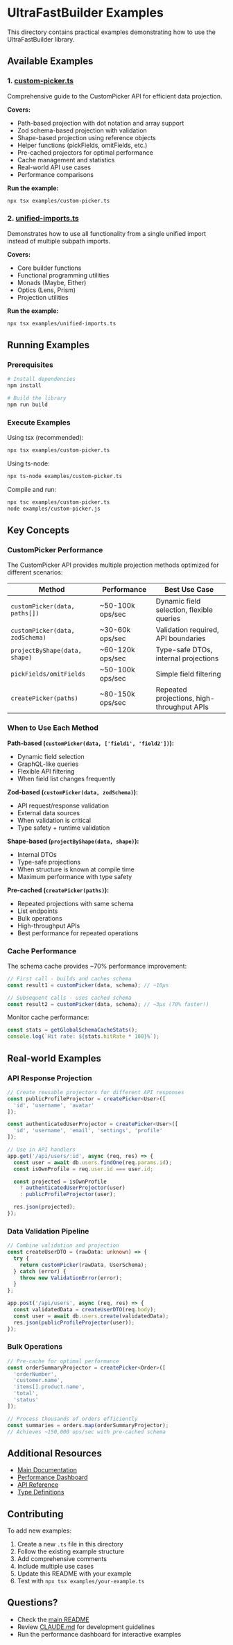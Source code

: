 # UltraFastBuilder Examples

This directory contains practical examples demonstrating how to use the UltraFastBuilder library.

## Available Examples

### 1. [custom-picker.ts](./custom-picker.ts)
Comprehensive guide to the CustomPicker API for efficient data projection.

**Covers:**
- Path-based projection with dot notation and array support
- Zod schema-based projection with validation
- Shape-based projection using reference objects
- Helper functions (pickFields, omitFields, etc.)
- Pre-cached projectors for optimal performance
- Cache management and statistics
- Real-world API use cases
- Performance comparisons

**Run the example:**
```bash
npx tsx examples/custom-picker.ts
```

### 2. [unified-imports.ts](./unified-imports.ts)
Demonstrates how to use all functionality from a single unified import instead of multiple subpath imports.

**Covers:**
- Core builder functions
- Functional programming utilities
- Monads (Maybe, Either)
- Optics (Lens, Prism)
- Projection utilities

**Run the example:**
```bash
npx tsx examples/unified-imports.ts
```

## Running Examples

### Prerequisites
```bash
# Install dependencies
npm install

# Build the library
npm run build
```

### Execute Examples

Using tsx (recommended):
```bash
npx tsx examples/custom-picker.ts
```

Using ts-node:
```bash
npx ts-node examples/custom-picker.ts
```

Compile and run:
```bash
npx tsc examples/custom-picker.ts
node examples/custom-picker.js
```

## Key Concepts

### CustomPicker Performance

The CustomPicker API provides multiple projection methods optimized for different scenarios:

| Method | Performance | Best Use Case |
|--------|-------------|---------------|
| `customPicker(data, paths[])` | ~50-100k ops/sec | Dynamic field selection, flexible queries |
| `customPicker(data, zodSchema)` | ~30-60k ops/sec | Validation required, API boundaries |
| `projectByShape(data, shape)` | ~60-120k ops/sec | Type-safe DTOs, internal projections |
| `pickFields/omitFields` | ~50-100k ops/sec | Simple field filtering |
| `createPicker(paths)` | ~80-150k ops/sec | Repeated projections, high-throughput APIs |

### When to Use Each Method

**Path-based (`customPicker(data, ['field1', 'field2'])`):**
- Dynamic field selection
- GraphQL-like queries
- Flexible API filtering
- When field list changes frequently

**Zod-based (`customPicker(data, zodSchema)`):**
- API request/response validation
- External data sources
- When validation is critical
- Type safety + runtime validation

**Shape-based (`projectByShape(data, shape)`):**
- Internal DTOs
- Type-safe projections
- When structure is known at compile time
- Maximum performance with type safety

**Pre-cached (`createPicker(paths)`):**
- Repeated projections with same schema
- List endpoints
- Bulk operations
- High-throughput APIs
- Best performance for repeated operations

### Cache Performance

The schema cache provides ~70% performance improvement:

```typescript
// First call - builds and caches schema
const result1 = customPicker(data, schema); // ~10μs

// Subsequent calls - uses cached schema
const result2 = customPicker(data, schema); // ~3μs (70% faster!)
```

Monitor cache performance:
```typescript
const stats = getGlobalSchemaCacheStats();
console.log(`Hit rate: ${stats.hitRate * 100}%`);
```

## Real-world Examples

### API Response Projection

```typescript
// Create reusable projectors for different API responses
const publicProfileProjector = createPicker<User>([
  'id', 'username', 'avatar'
]);

const authenticatedUserProjector = createPicker<User>([
  'id', 'username', 'email', 'settings', 'profile'
]);

// Use in API handlers
app.get('/api/users/:id', async (req, res) => {
  const user = await db.users.findOne(req.params.id);
  const isOwnProfile = req.user.id === user.id;

  const projected = isOwnProfile
    ? authenticatedUserProjector(user)
    : publicProfileProjector(user);

  res.json(projected);
});
```

### Data Validation Pipeline

```typescript
// Combine validation and projection
const createUserDTO = (rawData: unknown) => {
  try {
    return customPicker(rawData, UserSchema);
  } catch (error) {
    throw new ValidationError(error);
  }
};

app.post('/api/users', async (req, res) => {
  const validatedData = createUserDTO(req.body);
  const user = await db.users.create(validatedData);
  res.json(publicProfileProjector(user));
});
```

### Bulk Operations

```typescript
// Pre-cache for optimal performance
const orderSummaryProjector = createPicker<Order>([
  'orderNumber',
  'customer.name',
  'items[].product.name',
  'total',
  'status'
]);

// Process thousands of orders efficiently
const summaries = orders.map(orderSummaryProjector);
// Achieves ~150,000 ops/sec with pre-cached schema
```

## Additional Resources

- [Main Documentation](../../../README.md)
- [Performance Dashboard](../../clinic-tests/customPicker_dashboard.html)
- [API Reference](../src/projection/custom-picker.ts)
- [Type Definitions](../src/types.ts)

## Contributing

To add new examples:

1. Create a new `.ts` file in this directory
2. Follow the existing example structure
3. Add comprehensive comments
4. Include multiple use cases
5. Update this README with your example
6. Test with `npx tsx examples/your-example.ts`

## Questions?

- Check the [main README](../../../README.md)
- Review [CLAUDE.md](../../../CLAUDE.md) for development guidelines
- Run the performance dashboard for interactive examples
